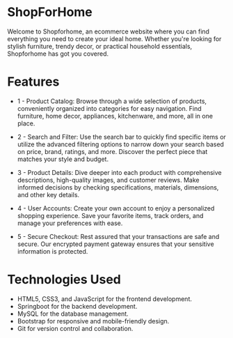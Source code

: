# ShopForHome

Welcome to Shopforhome, an ecommerce website where you can find everything you need to create your ideal home. Whether you're looking for stylish furniture, trendy decor, or practical household essentials, Shopforhome has got you covered.

# Features
* 1 - Product Catalog: Browse through a wide selection of products, conveniently organized into categories for easy navigation. Find furniture, home decor, appliances, kitchenware, and more, all in one place.

* 2 - Search and Filter: Use the search bar to quickly find specific items or utilize the advanced filtering options to narrow down your search based on price, brand, ratings, and more. Discover the perfect piece that matches your style and budget.

* 3 - Product Details: Dive deeper into each product with comprehensive descriptions, high-quality images, and customer reviews. Make informed decisions by checking specifications, materials, dimensions, and other key details.

* 4 - User Accounts: Create your own account to enjoy a personalized shopping experience. Save your favorite items, track orders, and manage your preferences with ease.

* 5 - Secure Checkout: Rest assured that your transactions are safe and secure. Our encrypted payment gateway ensures that your sensitive information is protected.

# Technologies Used
* HTML5, CSS3, and JavaScript for the frontend development.
* Springboot for the backend development.
* MySQL for the database management.
* Bootstrap for responsive and mobile-friendly design.
* Git for version control and collaboration.




